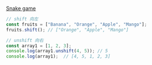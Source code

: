 [Snake game](https://www.codinn.dev/projects/snake-game-react-hooks)

```js
// shift 向左
const fruits = ["Banana", "Orange", "Apple", "Mango"];
fruits.shift(); // ["Orange", "Apple", "Mango"]

// unshift 向右
const array1 = [1, 2, 3];
console.log(array1.unshift(4, 5)); // 5
console.log(array1);  // [4, 5, 1, 2, 3]
```
